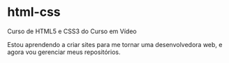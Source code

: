 # html-css
 Curso de HTML5 e CSS3 do Curso em Vídeo

 Estou aprendendo a criar sites para me tornar uma desenvolvedora web, e agora vou gerenciar meus repositórios.